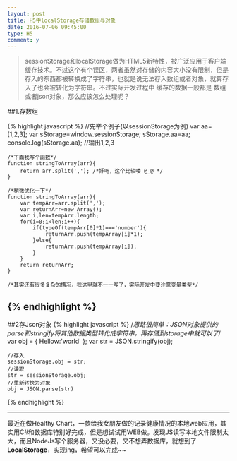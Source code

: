 ```yaml
---
layout: post
title: H5中localStorage存储数组与对象
date: 2016-07-06 09:45:00
type: H5
comment: y
---
```



> sessionStorage和localStorage做为HTML5新特性，被广泛应用于客户端缓存技术。不过这个有个误区，两者虽然对存储的内容大小没有限制，但是存入的东西都被转换成了字符串，也就是说无法存入数组或者对象，就算存入了也会被转化为字符串。不过实际开发过程中 缓存的数据一般都是 数组或者json对象，那么应该怎么处理呢？






##1.存数组

{% highlight javascript %}
    //先举个例子(以sessionStorage为例)
    var aa=[1,2,3];
    var sStorage=window.sessionStorage;
    sStorage.aa=aa;
    console.log(sStorage.aa); //输出1,2,3

    /*下面我写个函数*/
    function stringToArray(arr){
        return arr.split(','); /*好吧，这个比较喽 @_@ */
    }

    /*稍微优化一下*/
    function stringToArray(arr){
        var tempArr=arr.split(',');
        var returnArr=new Array();
        var i,len=tempArr.length;
        for(i=0;i<len;i++){
            if(typeOf(tempArr[0]*1)==='number'){
                returnArr.push(tempArray[i]*1);
            }else{
                returnArr.push(tempArray[i]);
            }
        }
        return returnArr;
    }

    /*其实还有很多复杂的情况，我这里就不一一写了，实际开发中要注意变量类型*/
{% endhighlight %}
---

##2存Json对象
{% highlight javascript %}
    /*思路很简单：JSON对象提供的parse和stringify将其他数据类型转化成字符串，再存储到storage中就可以了*/
    var obj = { Hellow:'world' }; 
    var str = JSON.stringify(obj); 

    //存入 
    sessionStorage.obj = str; 
    //读取 
    str = sessionStorage.obj; 
    //重新转换为对象 
    obj = JSON.parse(str)
{% endhighlight %}

---
最近在做Healthy Chart，一款给我女朋友做的记录健康情况的本地web应用，其实用C#和数据库特别好完成，但是想试试用WEB做。发现JS读写本地文件限制太大，而且NodeJs写个服务器，又没必要，又不想弄数据库，就想到了**LocalStorage**，实现ing，希望可以完成~~